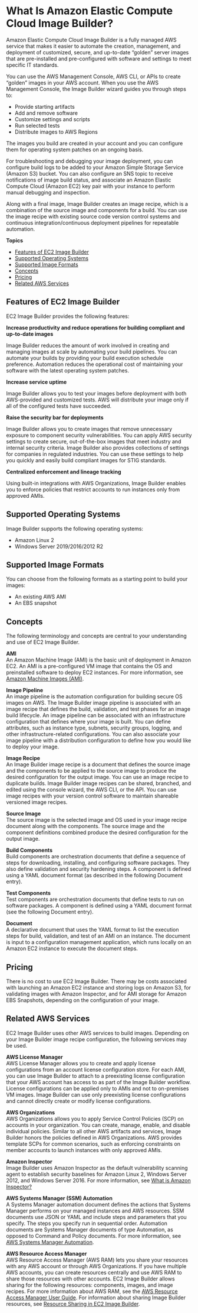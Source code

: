# What Is Amazon Elastic Compute Cloud Image Builder?<a name="what-is-image-builder"></a>

Amazon Elastic Compute Cloud Image Builder is a fully managed AWS service that makes it easier to automate the creation, management, and deployment of customized, secure, and up\-to\-date “golden” server images that are pre\-installed and pre\-configured with software and settings to meet specific IT standards\. 

You can use the AWS Management Console, AWS CLI, or APIs to create “golden” images in your AWS account\. When you use the AWS Management Console, the Image Builder wizard guides you through steps to:
+ Provide starting artifacts
+ Add and remove software
+ Customize settings and scripts
+ Run selected tests
+ Distribute images to AWS Regions

The images you build are created in your account and you can configure them for operating system patches on an ongoing basis\. 

For troubleshooting and debugging your image deployment, you can configure build logs to be added to your Amazon Simple Storage Service \(Amazon S3\) bucket\. You can also configure an SNS topic to receive notifications of image build status, and associate an Amazon Elastic Compute Cloud \(Amazon EC2\) key pair with your instance to perform manual debugging and inspection\. 

Along with a final image, Image Builder creates an image recipe, which is a combination of the source image and components for a build\. You can use the image recipe with existing source code version control systems and continuous integration/continuous deployment pipelines for repeatable automation\. 

**Topics**
+ [Features of EC2 Image Builder](#image-builder-features)
+ [Supported Operating Systems](#image-builder-os)
+ [Supported Image Formats](#image-builder-image-formats)
+ [Concepts](#image-builder-concepts)
+ [Pricing](#image-builder-pricing)
+ [Related AWS Services](#image-builder-related-services)

## Features of EC2 Image Builder<a name="image-builder-features"></a>

EC2 Image Builder provides the following features:

**Increase productivity and reduce operations for building compliant and up\-to\-date images**

Image Builder reduces the amount of work involved in creating and managing images at scale by automating your build pipelines\. You can automate your builds by providing your build execution schedule preference\. Automation reduces the operational cost of maintaining your software with the latest operating system patches\.

**Increase service uptime**

Image Builder allows you to test your images before deployment with both AWS\-provided and customized tests\. AWS will distribute your image only if all of the configured tests have succeeded\.

**Raise the security bar for deployments**

Image Builder allows you to create images that remove unnecessary exposure to component security vulnerabilities\. You can apply AWS security settings to create secure, out\-of\-the\-box images that meet industry and internal security criteria\. Image Builder also provides collections of settings for companies in regulated industries\. You can use these settings to help you quickly and easily build compliant images for STIG standards\.

**Centralized enforcement and lineage tracking**

Using built\-in integrations with AWS Organizations, Image Builder enables you to enforce policies that restrict accounts to run instances only from approved AMIs\.

## Supported Operating Systems<a name="image-builder-os"></a>

Image Builder supports the following operating systems:
+ Amazon Linux 2
+ Windows Server 2019/2016/2012 R2

## Supported Image Formats<a name="image-builder-image-formats"></a>

You can choose from the following formats as a starting point to build your images:
+ An existing AWS AMI
+ An EBS snapshot

## Concepts<a name="image-builder-concepts"></a>

The following terminology and concepts are central to your understanding and use of EC2 Image Builder\.

**AMI**  
An Amazon Machine Image \(AMI\) is the basic unit of deployment in Amazon EC2\. An AMI is a pre\-configured VM image that contains the OS and preinstalled software to deploy EC2 instances\. For more information, see [Amazon Machine Images \(AMI\)](https://docs.aws.amazon.com/AWSEC2/latest/UserGuide/AMIs.html)\. 

**Image Pipeline**  
An image pipeline is the automation configuration for building secure OS images on AWS\. The Image Builder image pipeline is associated with an image recipe that defines the build, validation, and test phases for an image build lifecycle\. An image pipeline can be associated with an infrastructure configuration that defines where your image is built\. You can define attributes, such as instance type, subnets, security groups, logging, and other infrastructure\-related configurations\. You can also associate your image pipeline with a distribution configuration to define how you would like to deploy your image\. 

**Image Recipe**  
An Image Builder image recipe is a document that defines the source image and the components to be applied to the source image to produce the desired configuration for the output image\. You can use an image recipe to duplicate builds\. Image Builder image recipes can be shared, branched, and edited using the console wizard, the AWS CLI, or the API\. You can use image recipes with your version control software to maintain shareable versioned image recipes\.

**Source Image**  
The source image is the selected image and OS used in your image recipe document along with the components\. The source image and the component definitions combined produce the desired configuration for the output image\. 

**Build Components**  
Build components are orchestration documents that define a sequence of steps for downloading, installing, and configuring software packages\. They also define validation and security hardening steps\. A component is defined using a YAML document format \(as described in the following Document entry\)\.

**Test Components**  
Test components are orchestration documents that define tests to run on software packages\. A component is defined using a YAML document format \(see the following Document entry\)\. 

**Document**  
A declarative document that uses the YAML format to list the execution steps for build, validation, and test of an AMI on an instance\. The document is input to a configuration management application, which runs locally on an Amazon EC2 instance to execute the document steps\. 

## Pricing<a name="image-builder-pricing"></a>

There is no cost to use EC2 Image Builder\. There may be costs associated with launching an Amazon EC2 instance and storing logs on Amazon S3, for validating images with Amazon Inspector, and for AMI storage for Amazon EBS Snapshots, depending on the configuration of your image\.

## Related AWS Services<a name="image-builder-related-services"></a>

EC2 Image Builder uses other AWS services to build images\. Depending on your Image Builder image recipe configuration, the following services may be used\.

**AWS License Manager**  
AWS License Manager allows you to create and apply license configurations from an account license configuration store\. For each AMI, you can use Image Builder to attach to a preexisting license configuration that your AWS account has access to as part of the Image Builder workflow\. License configurations can be applied only to AMIs and not to on\-premises VM images\. Image Builder can use only preexisting license configurations and cannot directly create or modify license configurations\.

**AWS Organizations**  
AWS Organizations allows you to apply Service Control Policies \(SCP\) on accounts in your organization\. You can create, manage, enable, and disable individual policies\. Similar to all other AWS artifacts and services, Image Builder honors the policies defined in AWS Organizations\. AWS provides template SCPs for common scenarios, such as enforcing constraints on member accounts to launch instances with only approved AMIs\.

**Amazon Inspector**  
Image Builder uses Amazon Inspector as the default vulnerability scanning agent to establish security baselines for Amazon Linux 2, Windows Server 2012, and Windows Server 2016\. For more information, see [What is Amazon Inspector?](https://docs.aws.amazon.com/inspector/latest/userguide/inspector_introduction.html)

**AWS Systems Manager \(SSM\) Automation**  
A Systems Manager automation document defines the actions that Systems Manager performs on your managed instances and AWS resources\. SSM documents use JSON or YAML and include steps and parameters that you specify\. The steps you specify run in sequential order\. Automation documents are Systems Manager documents of type Automation, as opposed to Command and Policy documents\. For more information, see [AWS Systems Manager Automation](https://docs.aws.amazon.com/systems-manager/latest/userguide/systems-manager-automation.html)\.

**AWS Resource Access Manager**  
AWS Resource Access Manager \(AWS RAM\) lets you share your resources with any AWS account or through AWS Organizations\. If you have multiple AWS accounts, you can create resources centrally and use AWS RAM to share those resources with other accounts\. EC2 Image Builder allows sharing for the following resources: components, images, and image recipes\. For more information about AWS RAM, see the [AWS Resource Access Manager User Guide](https://docs.aws.amazon.com/ram/latest/userguide/what-is.html)\. For information about sharing Image Builder resources, see [Resource Sharing in EC2 Image Builder](image-builder-resource-sharing.md)\.
